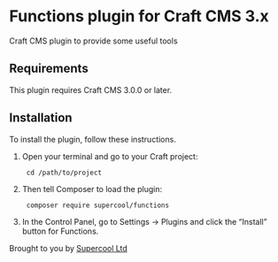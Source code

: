# Functions plugin for Craft CMS 3.x

Craft CMS plugin to provide some useful tools

## Requirements

This plugin requires Craft CMS 3.0.0 or later.

## Installation

To install the plugin, follow these instructions.

1. Open your terminal and go to your Craft project:

        cd /path/to/project

2. Then tell Composer to load the plugin:

        composer require supercool/functions

3. In the Control Panel, go to Settings → Plugins and click the “Install” button for Functions.

Brought to you by [Supercool Ltd](http://www.supercooldesign.co.uk/)
